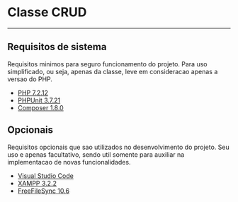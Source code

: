 # Classe CRUD

-----

## Requisitos de sistema

Requisitos minimos para seguro funcionamento do projeto. Para uso simplificado, ou seja, apenas da classe, leve em consideracao apenas a versao do PHP.

- [PHP 7.2.12](http://www.php.net)
- [PHPUnit 3.7.21](https://phpunit.de)
- [Composer 1.8.0](https://getcomposer.org)

## Opcionais

Requisitos opcionais que sao utilizados no desenvolvimento do projeto. Seu uso e apenas facultativo, sendo util somente para auxiliar na implementacao de novas funcionalidades.

- [Visual Studio Code](https://code.visualstudio.com)
- [XAMPP 3.2.2](https://www.apachefriends.org)
- [FreeFileSync 10.6](https://freefilesync.org)